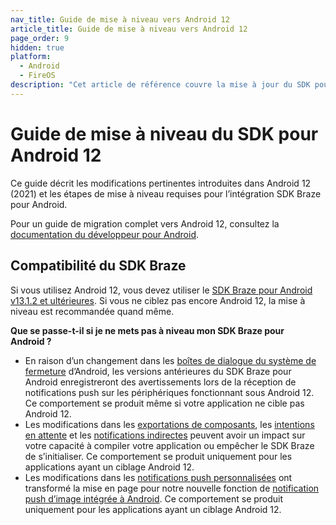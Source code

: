 ```yaml
---
nav_title: Guide de mise à niveau vers Android 12
article_title: Guide de mise à niveau vers Android 12
page_order: 9
hidden: true
platform: 
  - Android
  - FireOS
description: "Cet article de référence couvre la mise à jour du SDK pour Android 12, mettant en évidence des changements tels que la création de liens profonds, la compatibilité SDK, etc."
---
```


# Guide de mise à niveau du SDK pour Android 12

Ce guide décrit les modifications pertinentes introduites dans Android 12 (2021) et les étapes de mise à niveau requises pour l’intégration SDK Braze pour Android.

Pour un guide de migration complet vers Android 12, consultez la [documentation du développeur pour Android](https://developer.android.com/about/versions/12).

## Compatibilité du SDK Braze

Si vous utilisez Android 12, vous devez utiliser le [SDK Braze pour Android v13.1.2 et ultérieures][1]. Si vous ne ciblez pas encore Android 12, la mise à niveau est recommandée quand même.

**Que se passe-t-il si je ne mets pas à niveau mon SDK Braze pour Android ?**

* En raison d’un changement dans les [boîtes de dialogue du système de fermeture](https://developer.android.com/about/versions/12/behavior-changes-all#close-system-dialogs) d’Android, les versions antérieures du SDK Braze pour Android enregistreront des avertissements lors de la réception de notifications push sur les périphériques fonctionnant sous Android 12. Ce comportement se produit même si votre application ne cible pas Android 12.
* Les modifications dans les [exportations de composants](https://developer.android.com/about/versions/12/behavior-changes-12#exported), les [intentions en attente](https://developer.android.com/about/versions/12/behavior-changes-12#pending-intent-mutability) et les [notifications indirectes](https://developer.android.com/about/versions/12/behavior-changes-12#notification-trampolines) peuvent avoir un impact sur votre capacité à compiler votre application ou empêcher le SDK Braze de s’initialiser. Ce comportement se produit uniquement pour les applications ayant un ciblage Android 12.
* Les modifications dans les [notifications push personnalisées](https://developer.android.com/about/versions/12/behavior-changes-12#custom-notifications) ont transformé la mise en page pour notre nouvelle fonction de [notification push d’image intégrée à Android](https://www.braze.com/docs/developer_guide/platform_integration_guides/android/push_notifications/inline_image_push/). Ce comportement se produit uniquement pour les applications ayant un ciblage Android 12.

[1]: https://github.com/Appboy/appboy-android-sdk/blob/master/CHANGELOG.md#1312
